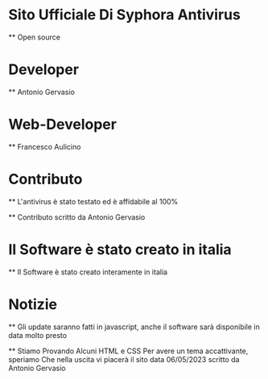 # Sito Ufficiale Di Syphora Antivirus
** Open source
# Developer
** Antonio Gervasio
# Web-Developer
** Francesco Aulicino
# Contributo
** L'antivirus è stato testato ed è affidabile al 100%

** Contributo scritto da Antonio Gervasio
# Il Software è stato creato in italia
** Il Software è stato creato interamente in italia
# Notizie
** Gli update saranno fatti in javascript, anche il software sarà disponibile in data molto presto

** Stiamo Provando Alcuni HTML e CSS Per avere un tema accattivante, speriamo Che nella uscita vi piacerà il sito data 06/05/2023 scritto da Antonio Gervasio
